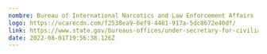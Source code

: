```yaml
---
nombre: Bureau of International Narcotics and Law Enforcement Affairs
logo: https://ucarecdn.com/f2538ea9-6ef9-4481-917a-5dc8672e40df/
link: https://www.state.gov/bureaus-offices/under-secretary-for-civilian-security-democracy-and-human-rights/bureau-of-international-narcotics-and-law-enforcement-affairs/
date: 2022-08-01T19:56:38.126Z
---
```

